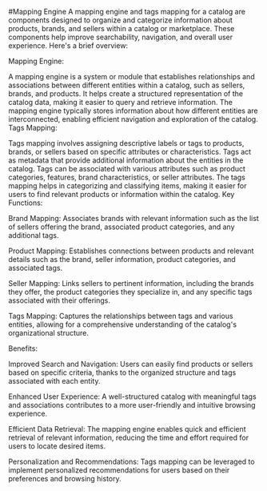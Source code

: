 #Mapping Engine
A mapping engine and tags mapping for a catalog are components designed to organize and categorize information about products, brands, and sellers within a catalog or marketplace. These components help improve searchability, navigation, and overall user experience. Here's a brief overview:

Mapping Engine:

A mapping engine is a system or module that establishes relationships and associations between different entities within a catalog, such as sellers, brands, and products. It helps create a structured representation of the catalog data, making it easier to query and retrieve information. The mapping engine typically stores information about how different entities are interconnected, enabling efficient navigation and exploration of the catalog. Tags Mapping:

Tags mapping involves assigning descriptive labels or tags to products, brands, or sellers based on specific attributes or characteristics. Tags act as metadata that provide additional information about the entities in the catalog. Tags can be associated with various attributes such as product categories, features, brand characteristics, or seller attributes. The tags mapping helps in categorizing and classifying items, making it easier for users to find relevant products or information within the catalog. Key Functions:

Brand Mapping: Associates brands with relevant information such as the list of sellers offering the brand, associated product categories, and any additional tags.

Product Mapping: Establishes connections between products and relevant details such as the brand, seller information, product categories, and associated tags.

Seller Mapping: Links sellers to pertinent information, including the brands they offer, the product categories they specialize in, and any specific tags associated with their offerings.

Tags Mapping: Captures the relationships between tags and various entities, allowing for a comprehensive understanding of the catalog's organizational structure.

Benefits:

Improved Search and Navigation: Users can easily find products or sellers based on specific criteria, thanks to the organized structure and tags associated with each entity.

Enhanced User Experience: A well-structured catalog with meaningful tags and associations contributes to a more user-friendly and intuitive browsing experience.

Efficient Data Retrieval: The mapping engine enables quick and efficient retrieval of relevant information, reducing the time and effort required for users to locate desired items.

Personalization and Recommendations: Tags mapping can be leveraged to implement personalized recommendations for users based on their preferences and browsing history.
